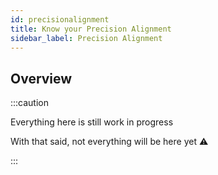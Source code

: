 ```yaml
---
id: precisionalignment
title: Know your Precision Alignment
sidebar_label: Precision Alignment
---
```


## Overview

:::caution

Everything here is still work in progress

With that said, not everything will be here yet ⚠

:::
